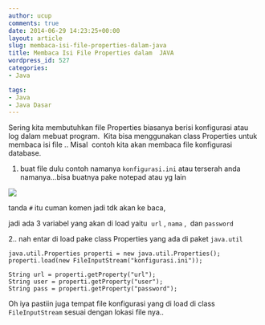 ```yaml
---
author: ucup
comments: true
date: 2014-06-29 14:23:25+00:00
layout: article
slug: membaca-isi-file-properties-dalam-java
title: Membaca Isi File Properties dalam  JAVA
wordpress_id: 527
categories:
- Java

tags:
- Java
- Java Dasar
---
```


Sering kita membutuhkan file Properties biasanya berisi konfigurasi atau log dalam mebuat program.  Kita bisa menggunakan class Properties untuk membaca isi file .. Misal  contoh kita akan membaca file konfigurasi database.





  1. buat file dulu contoh namanya `konfigurasi.ini` atau terserah anda namanya...bisa buatnya pake notepad atau yg lain



[![](http://i713.photobucket.com/albums/ww134/upamisterlobal/timposu/konfig_zpsf227ebd2.png)](http://i713.photobucket.com/albums/ww134/upamisterlobal/timposu/konfig_zpsf227ebd2.png)

tanda `#` itu cuman komen jadi tdk akan ke baca,

jadi ada 3 variabel yang akan di load yaitu  `url` , `nama` ,  dan `password`

2.. nah entar di load pake class Properties yang ada di paket `java.util`



    java.util.Properties properti = new java.util.Properties();
    properti.load(new FileInputStream("konfigurasi.ini"));

    String url = properti.getProperty("url");
    String user = properti.getProperty("user");
    String pass = properti.getProperty("password");



Oh iya pastiin juga tempat file konfigurasi yang di load di class `FileInputStream` sesuai dengan lokasi file nya..
